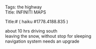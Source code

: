 Tags: the highway  
Title: INFINITI MAPS  
  
Title:# ( haiku #1778.4188.835 )  
  
about 10 hrs driving south  
leaving the snow, without stop for sleeping  
navigation system needs an upgrade  
